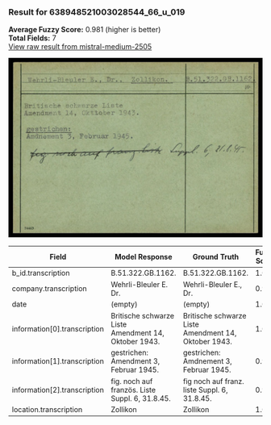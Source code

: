 ### Result for 638948521003028544_66_u_019
**Average Fuzzy Score:** 0.981 (higher is better)<br>
**Total Fields:** 7<br>
[View raw result from mistral-medium-2505](https://github.com/RISE-UNIBAS/humanities_data_benchmark/blob/main/results/2025-10-24/T0328/request_T0328_638948521003028544_66_u_019.json)

<img src="https://github.com/RISE-UNIBAS/humanities_data_benchmark/blob/main/benchmarks/blacklist/images/638948521003028544_66_u_019.jpg?raw=true" alt="638948521003028544_66_u_019" width="600px">

| Field | Model Response | Ground Truth | Fuzzy Score | Match |
|-------|----------------|--------------|-------------|-------|
| b_id.transcription | B.51.322.GB.1162. | B.51.322.GB.1162. | 1.000 | ✅ |
| company.transcription | Wehrli-Bleuler E. Dr. | Wehrli-Bleuler E., Dr. | 0.977 | ✅ |
| date | (empty) | (empty) | 1.000 | ✅ |
| information[0].transcription | Britische schwarze Liste<br>Amendment 14, Oktober 1943. | Britische schwarze Liste<br>Amendment 14, Oktober 1943. | 1.000 | ✅ |
| information[1].transcription | gestrichen:<br>Amendment 3, Februar 1945. | gestrichen:<br>Amdnement 3, Februar 1945. | 0.947 | ✅ |
| information[2].transcription | fig. noch auf französ. Liste Suppl. 6, 31.8.45. | fig noch auf franz. liste Suppl. 6, 31.8.45. | 0.945 | ✅ |
| location.transcription | Zollikon | Zollikon | 1.000 | ✅ |

